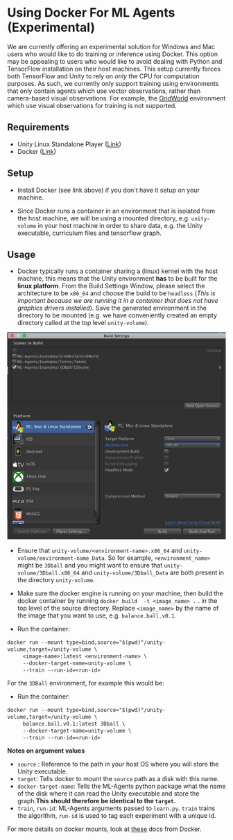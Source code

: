 # Using Docker For ML Agents (Experimental)

We are currently offering an experimental solution for Windows and Mac users who would like to do training or inference using Docker. This option may be appealing to users who would like to avoid dealing with Python and TensorFlow installation on their host machines. This setup currently forces both TensorFlow and Unity to rely on _only_ the CPU for computation purposes. As such, we currently only support training using environments that only contain agents which use vector observations, rather than camera-based visual observations. For example, the [GridWorld](Example-Environments.md#gridworld) environment which use visual observations for training is not supported. 

## Requirements
- Unity Linux Standalone Player ([Link](https://unity3d.com/get-unity/download?ref=professional&_ga=2.161111422.259506921.1519336396-1357272041.1488299149))
- Docker ([Link](https://www.docker.com/community-edition#/download))

## Setup

- Install Docker (see link above) if you don't have it setup on your machine. 

- Since Docker runs a container in an environment that is isolated from the host machine, we will be using a mounted directory, e.g. `unity-volume` in your host machine in order to share data, e.g. the Unity executable, curriculum files and tensorflow graph.

## Usage

- Docker typically runs a container sharing a (linux) kernel with the host machine, this means that the 
Unity environment **has** to be built for the **linux platform**. From the Build Settings Window, please select the architecture to be `x86_64` and choose the build to be `headless` (_This is important because we are running it in a container that does not have graphics drivers installed_). 
Save the generated environment in the directory to be mounted (e.g. we have conveniently created an empty directory called at the top level `unity-volume`). 

![Build Settings For Docker](../images/docker_build_settings.png)

- Ensure that `unity-volume/<environment-name>.x86_64` and `unity-volume/environment-name_Data`. So for example, `<environment_name>` might be `3Dball` and you might want to ensure that `unity-volume/3Dball.x86_64` and `unity-volume/3Dball_Data` are both present in the directory `unity-volume`.

- Make sure the docker engine is running on your machine, then build the docker container by running `docker build  -t <image_name> .` . in the top level of the source directory. Replace `<image_name>` by the name of the image that you want to use, e.g. `balance.ball.v0.1`.

- Run the container:

```
docker run --mount type=bind,source="$(pwd)"/unity-volume,target=/unity-volume \
	 <image-name>:latest <environment-name> \
	 --docker-target-name=unity-volume \
	 --train --run-id=<run-id>
```

For the `3DBall` environment, for example this would be:

- Run the container:

```
docker run --mount type=bind,source="$(pwd)"/unity-volume,target=/unity-volume \
	 balance.ball.v0.1:latest 3Dball \
	 --docker-target-name=unity-volume \
	 --train --run-id=<run-id>
```

**Notes on argument values** 

- `source` : Reference to the path in your host OS where you will store the Unity executable. 
- `target`: Tells docker to mount the `source` path as a disk with this name. 
- `docker-target-name`: Tells the ML-Agents python package what the name of the disk where it can read the Unity executable and store the graph.**This should therefore be identical to the `target`.**
- `train`, `run-id`: ML-Agents arguments passed to `learn.py`. `train` trains the algorithm, `run-id` is used to tag each experiment with a unique id. 


For more details on docker mounts, look at [these](https://docs.docker.com/storage/bind-mounts/) docs from Docker.




